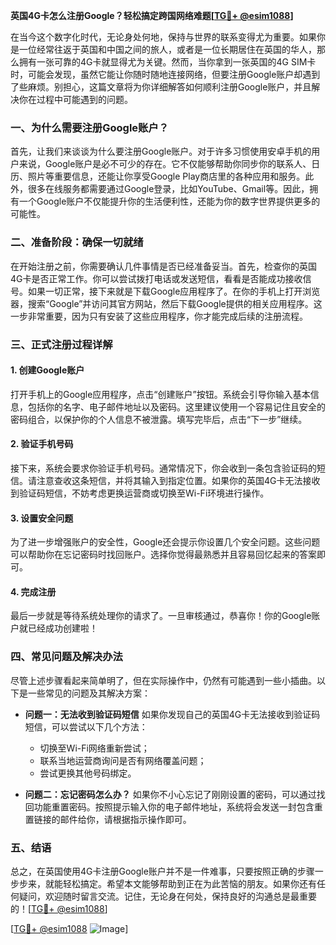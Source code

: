 **英国4G卡怎么注册Google？轻松搞定跨国网络难题[[TG💪+ @esim1088](https://t.me/s/esim1088)]**

在当今这个数字化时代，无论身处何地，保持与世界的联系变得尤为重要。如果你是一位经常往返于英国和中国之间的旅人，或者是一位长期居住在英国的华人，那么拥有一张可靠的4G卡就显得尤为关键。然而，当你拿到一张英国的4G SIM卡时，可能会发现，虽然它能让你随时随地连接网络，但要注册Google账户却遇到了些麻烦。别担心，这篇文章将为你详细解答如何顺利注册Google账户，并且解决你在过程中可能遇到的问题。

### 一、为什么需要注册Google账户？

首先，让我们来谈谈为什么要注册Google账户。对于许多习惯使用安卓手机的用户来说，Google账户是必不可少的存在。它不仅能够帮助你同步你的联系人、日历、照片等重要信息，还能让你享受Google Play商店里的各种应用和服务。此外，很多在线服务都需要通过Google登录，比如YouTube、Gmail等。因此，拥有一个Google账户不仅能提升你的生活便利性，还能为你的数字世界提供更多的可能性。

### 二、准备阶段：确保一切就绪

在开始注册之前，你需要确认几件事情是否已经准备妥当。首先，检查你的英国4G卡是否正常工作。你可以尝试拨打电话或发送短信，看看是否能成功接收信号。如果一切正常，接下来就是下载Google应用程序了。在你的手机上打开浏览器，搜索“Google”并访问其官方网站，然后下载Google提供的相关应用程序。这一步非常重要，因为只有安装了这些应用程序，你才能完成后续的注册流程。

### 三、正式注册过程详解

#### 1. 创建Google账户
打开手机上的Google应用程序，点击“创建账户”按钮。系统会引导你输入基本信息，包括你的名字、电子邮件地址以及密码。这里建议使用一个容易记住且安全的密码组合，以保护你的个人信息不被泄露。填写完毕后，点击“下一步”继续。

#### 2. 验证手机号码
接下来，系统会要求你验证手机号码。通常情况下，你会收到一条包含验证码的短信。请注意查收这条短信，并将其输入到指定位置。如果你的英国4G卡无法接收到验证码短信，不妨考虑更换运营商或切换至Wi-Fi环境进行操作。

#### 3. 设置安全问题
为了进一步增强账户的安全性，Google还会提示你设置几个安全问题。这些问题可以帮助你在忘记密码时找回账户。选择你觉得最熟悉并且容易回忆起来的答案即可。

#### 4. 完成注册
最后一步就是等待系统处理你的请求了。一旦审核通过，恭喜你！你的Google账户就已经成功创建啦！

### 四、常见问题及解决办法

尽管上述步骤看起来简单明了，但在实际操作中，仍然有可能遇到一些小插曲。以下是一些常见的问题及其解决方案：

- **问题一：无法收到验证码短信**
  如果你发现自己的英国4G卡无法接收到验证码短信，可以尝试以下几个方法：
  - 切换至Wi-Fi网络重新尝试；
  - 联系当地运营商询问是否有网络覆盖问题；
  - 尝试更换其他号码绑定。

- **问题二：忘记密码怎么办？**
  如果你不小心忘记了刚刚设置的密码，可以通过找回功能重置密码。按照提示输入你的电子邮件地址，系统将会发送一封包含重置链接的邮件给你，请根据指示操作即可。

### 五、结语

总之，在英国使用4G卡注册Google账户并不是一件难事，只要按照正确的步骤一步步来，就能轻松搞定。希望本文能够帮助到正在为此苦恼的朋友。如果你还有任何疑问，欢迎随时留言交流。记住，无论身在何处，保持良好的沟通总是最重要的！[[TG💪+ @esim1088](https://t.me/s/esim1088)]

[[TG💪+ @esim1088](https://t.me/s/esim1088) ![Image](https://i.postimg.cc/4NQfJmqS/Snipaste-2025-05-13-00-14-12.png)]